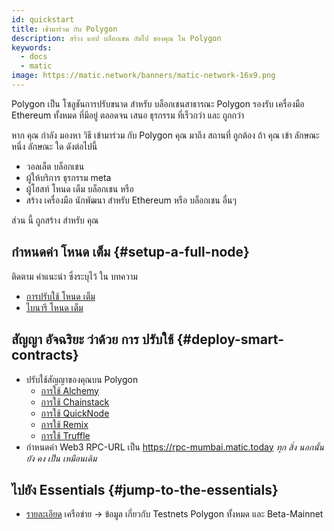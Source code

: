```yaml
---
id: quickstart
title: เข้ามาร่วม กับ Polygon
description: สร้าง แอป บล็อกเชน ถัดไป ของคุณ ใน Polygon
keywords:
  - docs
  - matic
image: https://matic.network/banners/matic-network-16x9.png
---
```


Polygon เป็น โซลูชันการปรับขนาด สำหรับ บล็อกเชนสาธารณะ Polygon รองรับ เครื่องมือ Ethereum ทั้งหมด ที่มีอยู่ ตลอดจน เสนอ ธุรกรรม ที่เร็วกว่า และ ถูกกว่า

หาก คุณ กำลัง มองหา วิธี เข้ามาร่วม กับ Polygon คุณ มาถึง สถานที่ ถูกต้อง ถ้า คุณ เข้า ลักษณะ หนึ่ง ลักษณะ ใด ดังต่อไปนี้

- วอลเล็ต บล็อกเชน
- ผู้ให้บริการ ธุรกรรม meta
- ผู้โฮสท์ โหนด เต็ม บล็อกเชน หรือ
- สร้าง เครื่องมือ นักพัฒนา สำหรับ Ethereum หรือ บล็อกเชน อื่นๆ

ส่วน นี้ ถูกสร้าง สำหรับ คุณ

## กำหนดค่า โหนด เต็ม {#setup-a-full-node}

ติดตาม คำแนะนำ ซึ่งระบุไว้ ใน บทความ
* [การปรับใช้ โหนด เต็ม](/docs/develop/network-details/full-node-deployment)
* [ไบนารี โหนด เต็ม](/docs/develop/network-details/full-node-binaries)

## สัญญา อัจฉริยะ ว่าด้วย การ ปรับใช้ {#deploy-smart-contracts}

* ปรับใช้สัญญาของคุณบน Polygon
    - [การใช้ Alchemy](/docs/develop/alchemy)
    - [การใช้ Chainstack](/docs/develop/chainstack)
    - [การใช้ QuickNode](/docs/develop/quicknode)
    - [การใช้ Remix](/docs/develop/remix)
    - [การใช้ Truffle](/docs/develop/truffle)
* กำหนดค่า Web3 RPC-URL เป็น https://rpc-mumbai.matic.today *ทุก สิ่ง นอกนั้น ยัง คง เป็น เหมือนเดิม*



## ไปยัง Essentials {#jump-to-the-essentials}

- [รายละเอียด](/docs/integrate/network-detail) เครือข่าย -> ข้อมูล เกี่ยวกับ  Testnets Polygon ทั้งหมด และ Beta-Mainnet
